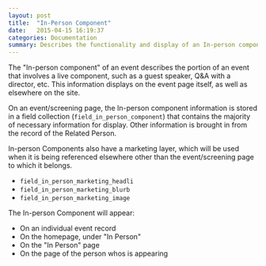 ```yaml
---
layout: post
title:  "In-Person Component"
date:   2015-04-15 16:19:37
categories: Documentation
summary: Describes the functionality and display of an In-person component of an event/film-screening 
---
```


The "In-person component" of an event describes the portion of an event that involves a live component, such as a guest speaker, Q&A with a director, etc. This information displays on the event page itself, as well as elsewhere on the site.

On an event/screening page, the In-person component information is stored in a field collection (<code>field_in_person_component</code>) that contains the majority of necessary information for display. Other information is brought in from the record of the Related Person.

In-person Components also have a marketing layer, which will be used when it is being referenced elsewhere other than the event/screening page to which it belongs.

* <code>field_in_person_marketing_headli</code>
* <code>field_in_person_marketing_blurb</code>
* <code>field_in_person_marketing_image</code>

The In-person Component will appear:

* On an individual event record
* On the homepage, under "In Person"
* On the "In Person" page
* On the page of the person whos is appearing


